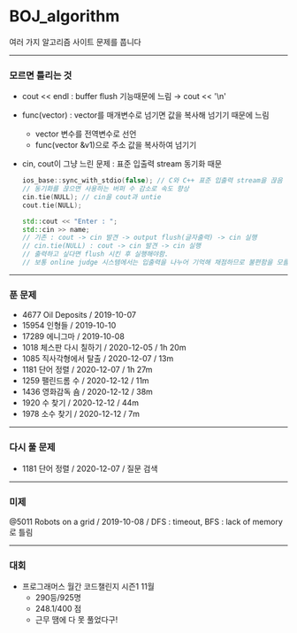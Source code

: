 # BOJ_algorithm

여러 가지 알고리즘 사이트 문제를 풉니다

---

### 모르면 틀리는 것

- cout << endl : buffer flush 기능때문에 느림 → cout << '\n'
- func(vector) : vector를 매개변수로 넘기면 값을 복사해 넘기기 때문에 느림
    - vector 변수를 전역변수로 선언
    - func(vector &v1)으로 주소 값을 복사하여 넘기기
- cin, cout이 그냥 느린 문제 : 표준 입출력 stream 동기화 때문

    ```cpp
    ios_base::sync_with_stdio(false); // C와 C++ 표준 입출력 stream을 끊음
    // 동기화를 끊으면 사용하는 버퍼 수 감소로 속도 향상
    cin.tie(NULL); // cin을 cout과 untie
    cout.tie(NULL);
    ```

    ```cpp
    std::cout << "Enter : ";
    std::cin >> name;
    // 기존 : cout -> cin 발견 -> output flush(글자출력) -> cin 실행
    // cin.tie(NULL) : cout -> cin 발견 -> cin 실행
    // 출력하고 싶다면 flush 시킨 후 실행해야함.
    // 보통 online judge 시스템에서는 입출력을 나누어 기억해 채점하므로 불편함을 모를 것
    ```

---

### 푼 문제

- 4677 Oil Deposits  / 2019-10-07
- 15954 인형들 / 2019-10-10
- 17289 에니그마 / 2019-10-08
- 1018 체스판 다시 칠하기 / 2020-12-05 / 1h 20m
- 1085 직사각형에서 탈출 / 2020-12-07 / 13m
- 1181 단어 정렬 / 2020-12-07 / 1h 27m
- 1259 팰린드롬 수 / 2020-12-12 / 11m
- 1436 영화감독 숌 / 2020-12-12 / 38m
- 1920 수 찾기 / 2020-12-12 / 44m
- 1978 소수 찾기 / 2020-12-12 / 7m

---

### 다시 풀 문제

- 1181 단어 정렬 / 2020-12-07 / 질문 검색

---

### 미제

@5011 Robots on a grid / 2019-10-08 / DFS : timeout, BFS : lack of memory로 틀림

---

### 대회

- 프로그래머스 월간 코드챌린지 시즌1 11월
    - 290등/925명
    - 248.1/400 점
    - 근무 땜에 다 못 풀었다구!
